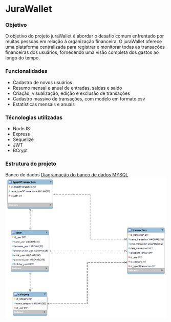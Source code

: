 # JuraWallet

### Objetivo

O objetivo do projeto juraWallet é abordar o desafio comum enfrentado por muitas pessoas em relação à organização financeira. O juraWallet oferece uma plataforma centralizada para registrar e monitorar todas as transações financeiras dos usuários, fornecendo uma visão completa dos gastos ao longo do tempo.

### Funcionalidades

- Cadastro de novos usuários
- Resumo mensal e anual de entradas, saídas e saldo
- Criação, visualização, edição e exclusão de transações
- Cadastro massivo de transações, com modelo em formato csv
- Estatísticas mensais e anuais

### Técnologias utilizadas

- NodeJS
- Express
- Sequelize
- JWT
- BCrypt

### **Estrutura do projeto**
Banco de dados
[Diagramação do banco de dados MYSQL](https://raw.githubusercontent.com/luizjurazek/juraWallet-v2/main/banco-jurawallet.png)
<img src="banco-jurawallet.png">